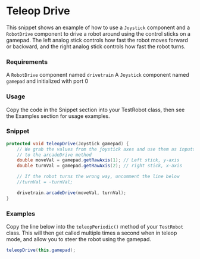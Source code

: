 Teleop Drive
============

This snippet shows an example of how to use a `Joystick` component and a `RobotDrive` component to drive a robot around using the control sticks on a gamepad. The left analog stick controls how fast the robot moves forward or backward, and the right analog stick controls how fast the robot turns.

### Requirements
A `RobotDrive` component named `drivetrain`
A `Joystick` component named `gamepad` and initialized with port 0

### Usage
Copy the code in the Snippet section into your TestRobot class, then see the Examples section for usage examples.

### Snippet
```java
protected void teleopDrive(Joystick gamepad) {
    // We grab the values from the joystick axes and use them as inputs
    // to the arcadeDrive method
    double moveVal = gamepad.getRawAxis(1); // Left stick, y-axis
    double turnVal = gamepad.getRawAxis(2); // right stick, x-axis

    // If the robot turns the wrong way, uncomment the line below
    //turnVal = -turnVal;

    drivetrain.arcadeDrive(moveVal, turnVal);
}
```

### Examples
Copy the line below into the `teleopPeriodic()` method of your `TestRobot` class. This will then get called multiple times a second when in teleop mode, and allow you to steer the robot using the gamepad.

```java
teleopDrive(this.gamepad);
```